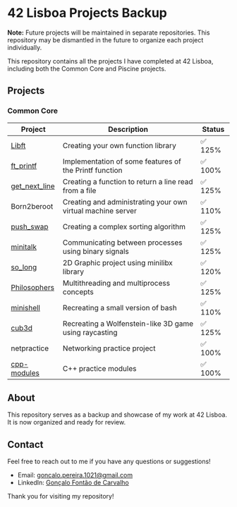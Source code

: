 # 42 Lisboa Projects Backup
**Note:** Future projects will be maintained in separate repositories. This repository may be dismantled in the future to organize each project individually.

This repository contains all the projects I have completed at 42 Lisboa, including both the Common Core and Piscine projects.

## Projects

### Common Core

| Project                                                                                     | Description                                                | Status       |
|---------------------------------------------------------------------------------------------|------------------------------------------------------------|--------------|
| [Libft](https://github.com/goncalo1021pt/42lisboa/tree/main/commoncore/libft)               | Creating your own function library                         | ✅ 125%      |
| [ft_printf](https://github.com/goncalo1021pt/42lisboa/tree/main/commoncore/ft_printf)       | Implementation of some features of the Printf function     | ✅ 100%      |
| [get_next_line](https://github.com/goncalo1021pt/42lisboa/tree/main/commoncore/get_next_line)| Creating a function to return a line read from a file      | ✅ 125%      |
| Born2beroot                                                                                 | Creating and administrating your own virtual machine server| ✅ 110%      |
| [push_swap](https://github.com/goncalo1021pt/42lisboa/tree/main/commoncore/push_swap)       | Creating a complex sorting algorithm                       | ✅ 125%      |
| [minitalk](https://github.com/goncalo1021pt/42lisboa/tree/main/commoncore/minitalk)         | Communicating between processes using binary signals       | ✅ 125%      |
| [so_long](https://github.com/goncalo1021pt/42lisboa/tree/main/commoncore/so_long)           | 2D Graphic project using minilibx library                  | ✅ 120%      |
| [Philosophers](https://github.com/goncalo1021pt/42lisboa/tree/main/commoncore/philosophers) | Multithreading and multiprocess concepts                   | ✅ 125%      |
| [minishell](https://github.com/goncalo1021pt/Minishell)                                     | Recreating a small version of bash                         | ✅ 110%      |
| [cub3d](https://github.com/goncalo1021pt/cub3d)                                             | Recreating a Wolfenstein-like 3D game using raycasting     | ✅ 125%      |
| netpractice                                                                                 | Networking practice project                                | ✅ 100%      |
| [cpp-modules](https://github.com/goncalo1021pt/42lisboa/tree/main/commoncore/cpp)           | C++ practice modules                                       | ✅ 100%      |
## About

This repository serves as a backup and showcase of my work at 42 Lisboa. It is now organized and ready for review.

## Contact

Feel free to reach out to me if you have any questions or suggestions!

- Email: goncalo.pereira.1021@gmail.com
- LinkedIn: [Gonçalo Fontão de Carvalho](https://www.linkedin.com/in/goncalo-fontão-de-carvalho-3a5080187/)

Thank you for visiting my repository!